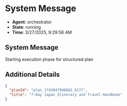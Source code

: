 # System Message

- **Agent**: orchestrator
- **State**: running
- **Time**: 3/27/2025, 9:29:58 AM

## System Message

Starting execution phase for structured plan

## Additional Details

```json
{
  "planId": "plan_1743047998862_6177",
  "title": "7-Day Japan Itinerary and Travel Handbook"
}
```

